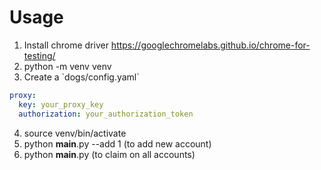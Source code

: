 # Usage
1. Install chrome driver https://googlechromelabs.github.io/chrome-for-testing/
2. python -m venv venv
3.  Create a \`dogs/config.yaml\`
```yaml
proxy:
  key: your_proxy_key
  authorization: your_authorization_token
```
4. source venv/bin/activate
5. python __main__.py --add 1 (to add new account)
6. python __main__.py (to claim on all accounts)
